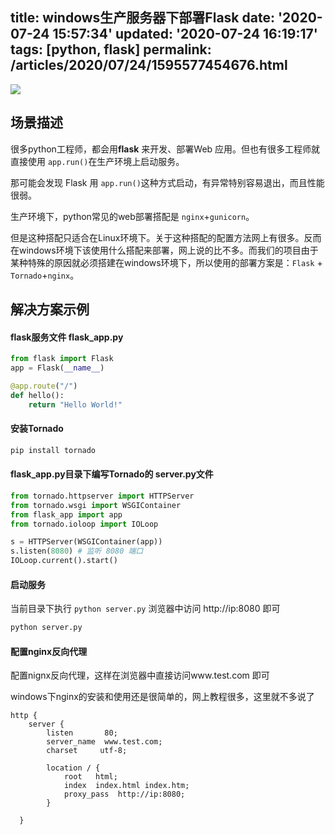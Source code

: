 title: windows生产服务器下部署Flask
date: '2020-07-24 15:57:34'
updated: '2020-07-24 16:19:17'
tags: [python, flask]
permalink: /articles/2020/07/24/1595577454676.html
---
![](https://img.hacpai.com/bing/20200530.jpg?imageView2/1/w/960/h/540/interlace/1/q/100)

## 场景描述

很多python工程师，都会用**flask** 来开发、部署Web 应用。但也有很多工程师就直接使用 `app.run()`在生产环境上启动服务。

那可能会发现 Flask 用 `app.run()`这种方式启动，有异常特别容易退出，而且性能很弱。

生产环境下，python常见的web部署搭配是 `nginx`+`gunicorn`。

但是这种搭配只适合在Linux环境下。关于这种搭配的配置方法网上有很多。反而在windows环境下该使用什么搭配来部署，网上说的比不多。而我们的项目由于某种特殊的原因就必须搭建在windows环境下，所以使用的部署方案是：`Flask` + `Tornado`+`nginx`。

## 解决方案示例

#### flask服务文件 flask_app.py

```python
from flask import Flask
app = Flask(__name__)

@app.route("/")
def hello():
    return "Hello World!"

```

#### 安装Tornado

```sh
pip install tornado
```

#### flask_app.py目录下编写Tornado的 server.py文件

```python
from tornado.httpserver import HTTPServer
from tornado.wsgi import WSGIContainer
from flask_app import app
from tornado.ioloop import IOLoop

s = HTTPServer(WSGIContainer(app))
s.listen(8080) # 监听 8080 端口
IOLoop.current().start()

```

#### 启动服务

当前目录下执行 `python server.py` 浏览器中访问 http://ip:8080 即可

```python
python server.py
```

#### 配置nginx反向代理

配置nignx反向代理，这样在浏览器中直接访问www.test.com 即可

windows下nginx的安装和使用还是很简单的，网上教程很多，这里就不多说了

```
http {   
    server {
        listen       80;
        server_name  www.test.com;
        charset     utf-8;         

        location / {
            root   html;
            index  index.html index.htm;
            proxy_pass  http://ip:8080;
        }
     
  }
```

